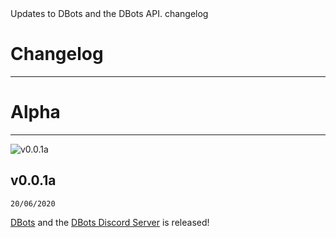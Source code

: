<title>Changelog</title>
<description>Updates to DBots and the DBots API.</description>
<url>changelog</url>

# Changelog

---

# Alpha

---

![v0.0.1a](assets/docs/img/v0.0.1a.png)

## v0.0.1a
`20/06/2020`

[DBots](/) and the [DBots Discord Server](/server) is released!